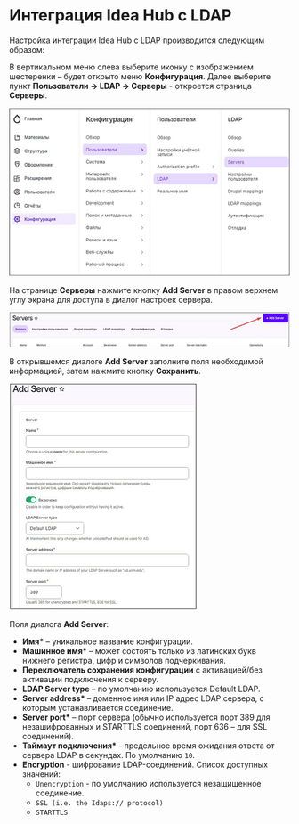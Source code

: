 # Интеграция Idea Hub с LDAP #

Настройка интеграции Idea Hub с LDAP производится следующим образом:

В вертикальном меню слева выберите иконку с изображением шестеренки – будет открыто меню **Конфигурация**. Далее выберите пункт **Пользователи -> LDAP -> Серверы** - откроется страница **Серверы**.

![](<../../.gitbook/assets/LDAP_integration-Servers_page_access.png>)

На странице **Серверы** нажмите кнопку **Add Server** в правом верхнем углу экрана для доступа в диалог настроек сервера.

![](<../../.gitbook/assets/LDAP_integration-AddServer_button.png>)

В открывшемся диалоге **Add Server** заполните поля необходимой информацией, затем нажмите кнопку **Сохранить**.

![](<../../.gitbook/assets/LDAP_integration-AddServer_dialog.png>)

Поля диалога **Add Server**:
* **Имя\*** – уникальное название конфигурации.
* **Машинное имя\*** – может состоять только из латинских букв нижнего регистра, цифр и символов подчеркивания.
* **Переключатель сохранения конфигурации** с активацией/без активации подключения к серверу.
* **LDAP Server type** – по умолчанию используется Default LDAP.
* **Server address\*** – доменное имя или IP адрес LDAP сервера, с которым устанавливается соединение.
* **Server port\*** – порт сервера (обычно используется порт 389 для незашифрованных и STARTTLS соединений, порт 636 – для SSL соединений).
* **Таймаут подключения\*** - предельное время ожидания ответа от сервера LDAP в секундах. По умолчанию `10`.
* **Encryption** - шифрование LDAP-соединений. Список доступных значений:
  * `Unencryption` - по умолчанию используется незащищенное соединение.
  * `SSL (i.e. the Idaps:// protocol)`
  * `STARTTLS`


